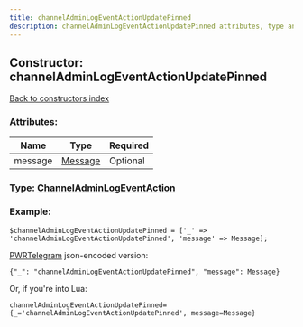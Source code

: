 ```yaml
---
title: channelAdminLogEventActionUpdatePinned
description: channelAdminLogEventActionUpdatePinned attributes, type and example
---
```

## Constructor: channelAdminLogEventActionUpdatePinned  
[Back to constructors index](index.md)



### Attributes:

| Name     |    Type       | Required |
|----------|---------------|----------|
|message|[Message](../types/Message.md) | Optional|



### Type: [ChannelAdminLogEventAction](../types/ChannelAdminLogEventAction.md)


### Example:

```
$channelAdminLogEventActionUpdatePinned = ['_' => 'channelAdminLogEventActionUpdatePinned', 'message' => Message];
```  

[PWRTelegram](https://pwrtelegram.xyz) json-encoded version:

```
{"_": "channelAdminLogEventActionUpdatePinned", "message": Message}
```


Or, if you're into Lua:  


```
channelAdminLogEventActionUpdatePinned={_='channelAdminLogEventActionUpdatePinned', message=Message}

```


